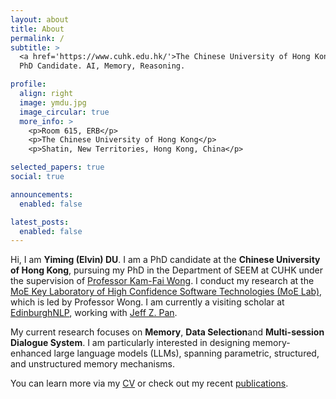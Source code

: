 ```yaml
---
layout: about
title: About
permalink: /
subtitle: >
  <a href='https://www.cuhk.edu.hk/'>The Chinese University of Hong Kong</a>. 
  PhD Candidate. AI, Memory, Reasoning.

profile:
  align: right
  image: ymdu.jpg
  image_circular: true
  more_info: >
    <p>Room 615, ERB</p>
    <p>The Chinese University of Hong Kong</p>
    <p>Shatin, New Territories, Hong Kong, China</p>

selected_papers: true
social: true

announcements:
  enabled: false

latest_posts:
  enabled: false
---
```


Hi, I am **Yiming (Elvin) DU**. I am a PhD candidate at the **Chinese University of Hong Kong**, pursuing my PhD in the Department of SEEM at CUHK under the supervision of <a href='https://www.se.cuhk.edu.hk/people/academic-staff/prof-wong-kam-fai/'>Professor Kam-Fai Wong</a>. I conduct my research at the <a href='https://www1.se.cuhk.edu.hk/~moelab/'>MoE Key Laboratory of High Confidence Software Technologies (MoE Lab)</a>, which is led by Professor Wong. I am currently a visiting scholar at <a href='https://edinburghnlp.inf.ed.ac.uk/'>EdinburghNLP</a>, working with <a href='https://knowledge-representation.org/j.z.pan/'>Jeff Z. Pan</a>.

My current research focuses on **Memory**, **Data Selection**and **Multi-session Dialogue System**. I am particularly interested in designing memory-enhanced large language models (LLMs), spanning parametric, structured, and unstructured memory mechanisms.

You can learn more via my [CV](/cv/) or check out my recent [publications](/publications/).
